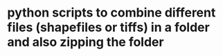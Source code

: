 # python scripts to combine different files (shapefiles or tiffs) in a folder and also zipping the folder
